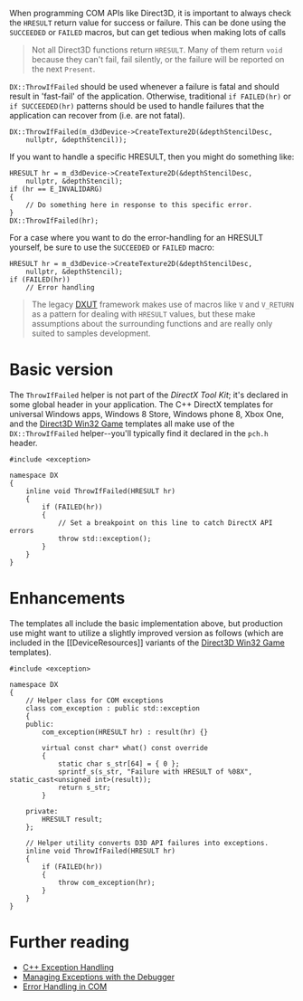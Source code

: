 When programming COM APIs like Direct3D, it is important to always check the ``HRESULT`` return value for success or failure. This can be done using the ``SUCCEEDED`` or ``FAILED`` macros, but can get tedious when making lots of calls

> Not all Direct3D functions return ``HRESULT``. Many of them return ``void`` because they can't fail, fail silently, or the failure will be reported on the next ``Present``.

``DX::ThrowIfFailed`` should be used whenever a failure is fatal and should result in 'fast-fail' of the application. Otherwise, traditional ``if FAILED(hr)`` or ``if SUCCEEDED(hr)`` patterns should be used to handle failures that the application can recover from (i.e. are not fatal).

    DX::ThrowIfFailed(m_d3dDevice->CreateTexture2D(&depthStencilDesc,
        nullptr, &depthStencil));

If you want to handle a specific HRESULT, then you might do something like:

    HRESULT hr = m_d3dDevice->CreateTexture2D(&depthStencilDesc,
        nullptr, &depthStencil);
    if (hr == E_INVALIDARG)
    {
        // Do something here in response to this specific error.
    }
    DX::ThrowIfFailed(hr);

For a case where you want to do the error-handling for an HRESULT yourself, be sure to use the ``SUCCEEDED`` or ``FAILED`` macro:

    HRESULT hr = m_d3dDevice->CreateTexture2D(&depthStencilDesc,
        nullptr, &depthStencil);
    if (FAILED(hr))
        // Error handling

> The legacy [DXUT](https://github.com/Microsoft/DXUT) framework makes use of macros like ``V`` and ``V_RETURN`` as a pattern for dealing with ``HRESULT`` values, but these make assumptions about the surrounding functions and are really only suited to samples development.

# Basic version

The ``ThrowIfFailed`` helper is not part of the _DirectX Tool Kit_; it's declared in some global header in your application. The C++ DirectX templates for universal Windows apps, Windows 8 Store, Windows phone 8, Xbox One, and the [Direct3D Win32 Game](http://blogs.msdn.com/b/chuckw/archive/2015/01/06/direct3d-win32-game-visual-studio-template.aspx) templates all make use of the ``DX::ThrowIfFailed`` helper--you'll typically find it declared in the ``pch.h`` header.

    #include <exception>

    namespace DX
    {
        inline void ThrowIfFailed(HRESULT hr)
        {
            if (FAILED(hr))
            {
                // Set a breakpoint on this line to catch DirectX API errors
                throw std::exception();
            }
        }
    }

# Enhancements

The templates all include the basic implementation above, but production use might want to utilize a slightly improved version as follows (which are included in the [[DeviceResources]] variants of the [Direct3D Win32 Game](http://blogs.msdn.com/b/chuckw/archive/2015/12/17/direct3d-game-visual-studio-templates-redux.aspx) templates).

    #include <exception>

    namespace DX
    {
        // Helper class for COM exceptions
        class com_exception : public std::exception
        {
        public:
            com_exception(HRESULT hr) : result(hr) {}

            virtual const char* what() const override
            {
                static char s_str[64] = { 0 };
                sprintf_s(s_str, "Failure with HRESULT of %08X", static_cast<unsigned int>(result));
                return s_str;
            }

        private:
            HRESULT result;
        };

        // Helper utility converts D3D API failures into exceptions.
        inline void ThrowIfFailed(HRESULT hr)
        {
            if (FAILED(hr))
            {
                throw com_exception(hr);
            }
        }
    }

# Further reading

* [C++ Exception Handling](http://msdn.microsoft.com/en-us/library/4t3saedz.aspx)
* [Managing Exceptions with the Debugger](https://msdn.microsoft.com/en-us/library/x85tt0dd.aspx)
* [Error Handling in COM](https://msdn.microsoft.com/en-us/library/windows/desktop/ff485842.aspx)